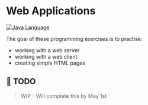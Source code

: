 # Web Applications

[![Java Language](https://img.shields.io/badge/PLATFORM-OpenJDK-3A75B0.svg?style=for-the-badge)][1]

The goal of these programming exercises is to practise:
- working with a web server
- working with a web client
- creating simple HTML pages

## :pushpin: TODO

> WIP - Will complete this by May 1st


[1]: https://docs.oracle.com/javase/8/docs/api/index.html